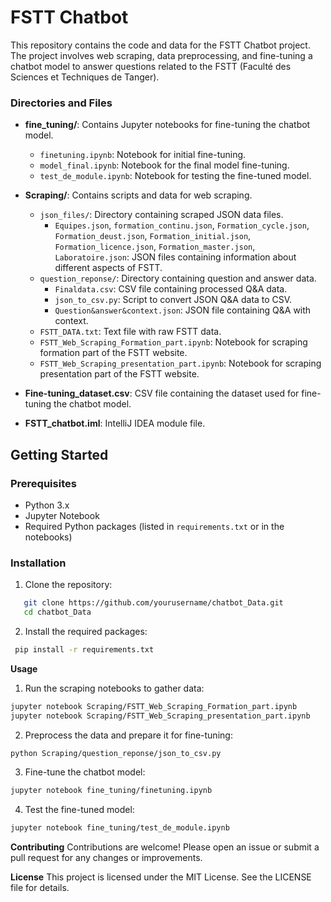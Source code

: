 # FSTT Chatbot

This repository contains the code and data for the FSTT Chatbot project. The project involves web scraping, data preprocessing, and fine-tuning a chatbot model to answer questions related to the FSTT (Faculté des Sciences et Techniques de Tanger).

### Directories and Files

- **fine_tuning/**: Contains Jupyter notebooks for fine-tuning the chatbot model.
  - `finetuning.ipynb`: Notebook for initial fine-tuning.
  - `model_final.ipynb`: Notebook for the final model fine-tuning.
  - `test_de_module.ipynb`: Notebook for testing the fine-tuned model.

- **Scraping/**: Contains scripts and data for web scraping.
  - `json_files/`: Directory containing scraped JSON data files.
    - `Equipes.json`, `formation_continu.json`, `Formation_cycle.json`, `Formation_deust.json`, `Formation_initial.json`, `Formation_licence.json`, `Formation_master.json`, `Laboratoire.json`: JSON files containing information about different aspects of FSTT.
  - `question_reponse/`: Directory containing question and answer data.
    - `Finaldata.csv`: CSV file containing processed Q&A data.
    - `json_to_csv.py`: Script to convert JSON Q&A data to CSV.
    - `Question&answer&context.json`: JSON file containing Q&A with context.
  - `FSTT_DATA.txt`: Text file with raw FSTT data.
  - `FSTT_Web_Scraping_Formation_part.ipynb`: Notebook for scraping formation part of the FSTT website.
  - `FSTT_Web_Scraping_presentation_part.ipynb`: Notebook for scraping presentation part of the FSTT website.

- **Fine-tuning_dataset.csv**: CSV file containing the dataset used for fine-tuning the chatbot model.

- **FSTT_chatbot.iml**: IntelliJ IDEA module file.

## Getting Started

### Prerequisites

- Python 3.x
- Jupyter Notebook
- Required Python packages (listed in `requirements.txt` or in the notebooks)

### Installation

1. Clone the repository:
```bash
   git clone https://github.com/yourusername/chatbot_Data.git
   cd chatbot_Data
 ```
2. Install the required packages:
```bash
 pip install -r requirements.txt
 ```
**Usage**
1. Run the scraping notebooks to gather data:
```bash
jupyter notebook Scraping/FSTT_Web_Scraping_Formation_part.ipynb
jupyter notebook Scraping/FSTT_Web_Scraping_presentation_part.ipynb
 ```
2. Preprocess the data and prepare it for fine-tuning:
```bash
python Scraping/question_reponse/json_to_csv.py
 ```
3. Fine-tune the chatbot model:
```bash
jupyter notebook fine_tuning/finetuning.ipynb
 ```

4. Test the fine-tuned model:
```bash
jupyter notebook fine_tuning/test_de_module.ipynb
 ```

**Contributing**
Contributions are welcome! Please open an issue or submit a pull request for any changes or improvements.

**License**
This project is licensed under the MIT License. See the LICENSE file for details.
